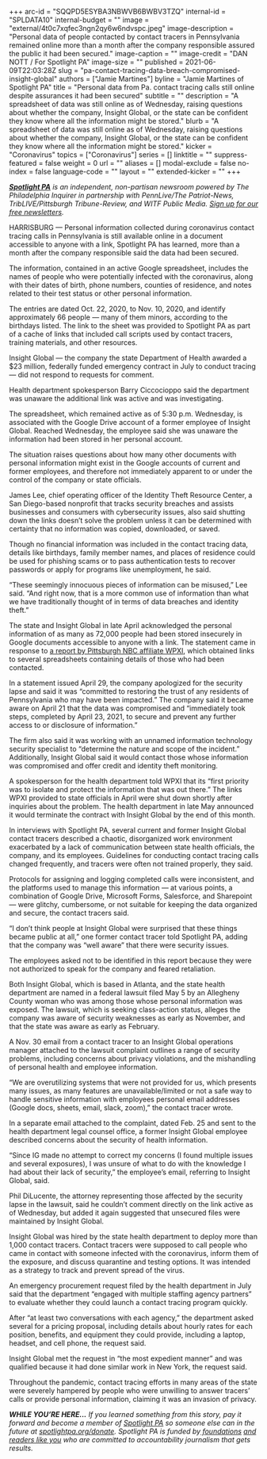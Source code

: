 +++
arc-id = "SQQPD5ESYBA3NBWVB6BWBV3TZQ"
internal-id = "SPLDATA10"
internal-budget = ""
image = "external/4t0c7xqfec3ngn2qy6w6ndvspc.jpeg"
image-description = "Personal data of people contacted by contact tracers in Pennsylvania remained online more than a month after the company responsible assured the public it had been secured."
image-caption = ""
image-credit = "DAN NOTT / For Spotlight PA"
image-size = ""
published = 2021-06-09T22:03:28Z
slug = "pa-contact-tracing-data-breach-compromised-insight-global"
authors = ["Jamie Martines"]
byline = "Jamie Martines of Spotlight PA"
title = "Personal data from Pa. contact tracing calls still online despite assurances it had been secured"
subtitle = ""
description = "A spreadsheet of data was still online as of Wednesday, raising questions about whether the company, Insight Global, or the state can be confident they know where all the information might be stored."
blurb = "A spreadsheet of data was still online as of Wednesday, raising questions about whether the company, Insight Global, or the state can be confident they know where all the information might be stored."
kicker = "Coronavirus"
topics = ["Coronavirus"]
series = []
linktitle = ""
suppress-featured = false
weight = 0
url = ""
aliases = []
modal-exclude = false
no-index = false
language-code = ""
layout = ""
extended-kicker = ""
+++

<a href="https://www.spotlightpa.org/"><i><b>Spotlight PA</b></i></a><i> is an independent, non-partisan newsroom powered by The Philadelphia Inquirer in partnership with PennLive/The Patriot-News, TribLIVE/Pittsburgh Tribune-Review, and WITF Public Media. </i><a href="https://www.spotlightpa.org/newsletters"><i>Sign up for our free newsletters</i></a><i>.</i>

HARRISBURG — Personal information collected during coronavirus contact tracing calls in Pennsylvania is still available online in a document accessible to anyone with a link, Spotlight PA has learned, more than a month after the company responsible said the data had been secured.

The information, contained in an active Google spreadsheet, includes the names of people who were potentially infected with the coronavirus, along with their dates of birth, phone numbers, counties of residence, and notes related to their test status or other personal information.

The entries are dated Oct. 22, 2020, to Nov. 10, 2020, and identify approximately 66 people — many of them minors, according to the birthdays listed. The link to the sheet was provided to Spotlight PA as part of a cache of links that included call scripts used by contact tracers, training materials, and other resources.

Insight Global — the company the state Department of Health awarded a $23 million, federally funded emergency contract in July to conduct tracing — did not respond to requests for comment.

Health department spokesperson Barry Ciccocioppo said the department was unaware the additional link was active and was investigating.

The spreadsheet, which remained active as of 5:30 p.m. Wednesday, is associated with the Google Drive account of a former employee of Insight Global. Reached Wednesday, the employee said she was unaware the information had been stored in her personal account.

<script src="https://www.spotlightpa.org/embed.js" async></script><div data-spl-embed-version="1" data-spl-src="https://www.spotlightpa.org/embeds/tips/?tip_text=%3Cb%3EDo%20you%20have%20more%20information%20about%20Insight%20Global's%20work%20in%20Pa.%3F%3C%2Fb%3E%20Contact%20Spotlight%20PA."></div>

The situation raises questions about how many other documents with personal information might exist in the Google accounts of current and former employees, and therefore not immediately apparent to or under the control of the company or state officials.

James Lee, chief operating officer of the Identity Theft Resource Center, a San Diego-based nonprofit that tracks security breaches and assists businesses and consumers with cybersecurity issues, also said shutting down the links doesn’t solve the problem unless it can be determined with certainty that no information was copied, downloaded, or saved.

Though no financial information was included in the contact tracing data, details like birthdays, family member names, and places of residence could be used for phishing scams or to pass authentication tests to recover passwords or apply for programs like unemployment, he said.

“These seemingly innocuous pieces of information can be misused,” Lee said. “And right now, that is a more common use of information than what we have traditionally thought of in terms of data breaches and identity theft.”

The state and Insight Global in late April acknowledged the personal information of as many as 72,000 people had been stored insecurely in Google documents accessible to anyone with a link. The statement came in response to <a href="https://www.wpxi.com/news/investigates/unsecured-pennsylvania-covid-19-contact-tracing-data-exposed-by-whistleblower-target-11/TCSWQQ5YPRDVDBSTE5IMVYSCH4/">a report by Pittsburgh NBC affiliate WPXI</a>, which obtained links to several spreadsheets containing details of those who had been contacted.

In a statement issued April 29, the company apologized for the security lapse and said it was “committed to restoring the trust of any residents of Pennsylvania who may have been impacted.” The company said it became aware on April 21 that the data was compromised and “immediately took steps, completed by April 23, 2021, to secure and prevent any further access to or disclosure of information.”

<script src="https://www.spotlightpa.org/embed.js" async></script><div data-spl-embed-version="1" data-spl-src="https://www.spotlightpa.org/embeds/newsletter/"></div>

The firm also said it was working with an unnamed information technology security specialist to “determine the nature and scope of the incident.” Additionally, Insight Global said it would contact those whose information was compromised and offer credit and identity theft monitoring.

A spokesperson for the health department told WPXI that its “first priority was to isolate and protect the information that was out there.” The links WPXI provided to state officials in April were shut down shortly after inquiries about the problem. The health department in late May announced it would terminate the contract with Insight Global by the end of this month.

In interviews with Spotlight PA, several current and former Insight Global contact tracers described a chaotic, disorganized work environment exacerbated by a lack of communication between state health officials, the company, and its employees. Guidelines for conducting contact tracing calls changed frequently, and tracers were often not trained properly, they said.

Protocols for assigning and logging completed calls were inconsistent, and the platforms used to manage this information — at various points, a combination of Google Drive, Microsoft Forms, Salesforce, and Sharepoint — were glitchy, cumbersome, or not suitable for keeping the data organized and secure, the contact tracers said.

“I don’t think people at Insight Global were surprised that these things became public at all,” one former contact tracer told Spotlight PA, adding that the company was “well aware” that there were security issues.

The employees asked not to be identified in this report because they were not authorized to speak for the company and feared retaliation.

Both Insight Global, which is based in Atlanta, and the state health department are named in a federal lawsuit filed May 5 by an Allegheny County woman who was among those whose personal information was exposed. The lawsuit, which is seeking class-action status, alleges the company was aware of security weaknesses as early as November, and that the state was aware as early as February.

A Nov. 30 email from a contact tracer to an Insight Global operations manager attached to the lawsuit complaint outlines a range of security problems, including concerns about privacy violations, and the mishandling of personal health and employee information.

“We are overutilizing systems that were not provided for us, which presents many issues, as many features are unavailable/limited or not a safe way to handle sensitive information with employees personal email addresses (Google docs, sheets, email, slack, zoom),” the contact tracer wrote.

<script src="https://www.spotlightpa.org/embed.js" async></script><div data-spl-embed-version="1" data-spl-src="https://www.spotlightpa.org/embeds/donate/"></div>

In a separate email attached to the complaint, dated Feb. 25 and sent to the health department legal counsel office, a former Insight Global employee described concerns about the security of health information.

“Since IG made no attempt to correct my concerns (I found multiple issues and several exposures), I was unsure of what to do with the knowledge I had about their lack of security,” the employee’s email, referring to Insight Global, said.

Phil DiLucente, the attorney representing those affected by the security lapse in the lawsuit, said he couldn’t comment directly on the link active as of Wednesday, but added it again suggested that unsecured files were maintained by Insight Global.

Insight Global was hired by the state health department to deploy more than 1,000 contact tracers. Contact tracers were supposed to call people who came in contact with someone infected with the coronavirus, inform them of the exposure, and discuss quarantine and testing options. It was intended as a strategy to track and prevent spread of the virus.

An emergency procurement request filed by the health department in July said that the department “engaged with multiple staffing agency partners” to evaluate whether they could launch a contact tracing program quickly.

After “at least two conversations with each agency,” the department asked several for a pricing proposal, including details about hourly rates for each position, benefits, and equipment they could provide, including a laptop, headset, and cell phone, the request said.

Insight Global met the request in “the most expedient manner” and was qualified because it had done similar work in New York, the request said.

Throughout the pandemic, contact tracing efforts in many areas of the state were severely hampered by people who were unwilling to answer tracers’ calls or provide personal information, claiming it was an invasion of privacy.

<i><b>WHILE YOU’RE HERE...</b></i><i> If you learned something from this story, pay it forward and become a member of </i><a href="https://www.spotlightpa.org/"><i>Spotlight PA</i></a><i> so someone else can in the future at </i><a href="https://www.spotlightpa.org/donate"><i>spotlightpa.org/donate</i></a><i>. Spotlight PA is funded by</i><a href="https://www.spotlightpa.org/support"><i> foundations</i></a><i> </i><a href="https://www.spotlightpa.org/support"><i>and readers like you</i></a><i> who are committed to accountability journalism that gets results.</i>
